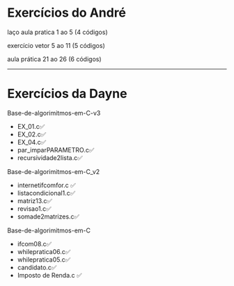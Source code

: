 # Exercícios do André
laço aula pratica 1 ao 5 (4 códigos)

exercício vetor 5 ao 11 (5 códigos)

aula prática 21 ao 26 (6 códigos)
***
# Exercícios da Dayne

Base-de-algorimitmos-em-C-v3
- EX_01.c✅
- EX_02.c✅
- EX_04.c✅
- par_imparPARAMETRO.c✅
- recursividade2lista.c✅

Base-de-algorimitmos-em-C_v2
- internetifcomfor.c ✅
- listacondicional1.c✅
- matriz13.c✅
- revisao1.c✅
- somade2matrizes.c✅

Base-de-algorimitmos-em-C
- ifcom08.c✅
- whilepratica06.c✅
- whilepratica05.c✅
- candidato.c✅
- Imposto de Renda.c ✅